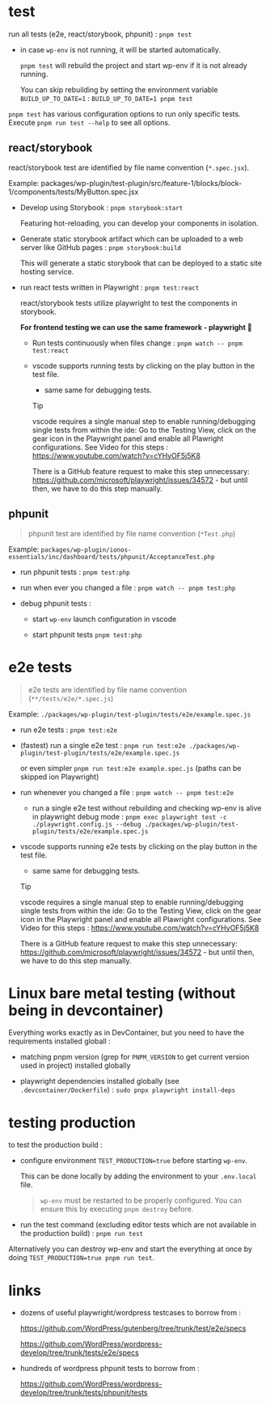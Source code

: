 # test

run all tests (e2e, react/storybook, phpunit) : `pnpm test`

- in case `wp-env` is not running, it will be started automatically.

  `pnpm test` will rebuild the project and start wp-env if it is not already running.

  You can skip rebuilding by setting the environment variable `BUILD_UP_TO_DATE=1` : `BUILD_UP_TO_DATE=1 pnpm test`

`pnpm test` has various configuration options to run only specific tests. Execute `pnpm run test --help` to see all options.

## react/storybook

react/storybook test are identified by file name convention (`*.spec.jsx`).

Example: packages/wp-plugin/test-plugin/src/feature-1/blocks/block-1/components/tests/MyButton.spec.jsx

- Develop using Storybook : `pnpm storybook:start`

  Featuring hot-reloading, you can develop your components in isolation.

- Generate static storybook artifact which can be uploaded to a web server like GitHub pages : `pnpm storybook:build`

  This will generate a static storybook that can be deployed to a static site hosting service.

- run react tests written in Playwright : `pnpm test:react`

  react/storybook tests utilize playwright to test the components in storybook.

  **For frontend testing we can use the same framework - playwright 🙌**
  - Run tests continuously when files change : `pnpm watch -- pnpm test:react`

  - vscode supports running tests by clicking on the play button in the test file.
    - same same for debugging tests.

    > [!TIP]
    > vscode requires a single manual step to enable running/debugging single tests from within the ide:
    > Go to the Testing View, click on the gear icon in the Playwright panel and enable all Plawright configurations.
    > See Video for this steps : https://www.youtube.com/watch?v=cYHyOF5j5K8
    >
    > There is a GitHub feature request to make this step unnecessary: https://github.com/microsoft/playwright/issues/34572 - but until then, we have to do this step manually.

## phpunit

> phpunit test are identified by file name convention (`*Test.php`)

Example: `packages/wp-plugin/ionos-essentials/inc/dashboard/tests/phpunit/AcceptanceTest.php`

- run phpunit tests : `pnpm test:php`

- run when ever you changed a file : `pnpm watch -- pnpm test:php`

- debug phpunit tests :
  - start `wp-env` launch configuration in vscode

  - start phpunit tests `pnpm test:php`

# e2e tests

> e2e tests are identified by file name convention (`**/tests/e2e/*.spec.js`)

Example: `./packages/wp-plugin/test-plugin/tests/e2e/example.spec.js`

- run e2e tests : `pnpm test:e2e`

- (fastest) run a single e2e test : `pnpm run test:e2e ./packages/wp-plugin/test-plugin/tests/e2e/example.spec.js`

  or even simpler `pnpm run test:e2e example.spec.js` (paths can be skipped ion Playwright)

- run whenever you changed a file : `pnpm watch -- pnpm test:e2e`
  - run a single e2e test without rebuilding and checking wp-env is alive in playwright debug mode : `pnpm exec playwright test -c ./playwright.config.js --debug ./packages/wp-plugin/test-plugin/tests/e2e/example.spec.js`

- vscode supports running e2e tests by clicking on the play button in the test file.
  - same same for debugging tests.

  > [!TIP]
  > vscode requires a single manual step to enable running/debugging single tests from within the ide:
  > Go to the Testing View, click on the gear icon in the Playwright panel and enable all Plawright configurations.
  > See Video for this steps : https://www.youtube.com/watch?v=cYHyOF5j5K8
  >
  > There is a GitHub feature request to make this step unnecessary: https://github.com/microsoft/playwright/issues/34572 - but until then, we have to do this step manually.

# Linux bare metal testing (without being in devcontainer)

Everything works exactly as in DevContainer, but you need to have the requirements installed globall :

- matching pnpm version (grep for `PNPM_VERSION` to get current version used in project) installed globally

- playwright dependencies installed globally (see `.devcontainer/Dockerfile`) : `sudo pnpx playwright install-deps`

# testing production

to test the production build :

- configure environment `TEST_PRODUCTION=true` before starting `wp-env`.

  This can be done locally by adding the environment to your `.env.local` file.

  > `wp-env` must be restarted to be properly configured. You can ensure this by executing `pnpm destroy` before.

- run the test command (excluding editor tests which are not available in the production build) : `pnpm run test`

Alternatively you can destroy wp-env and start the everything at once by doing `TEST_PRODUCTION=true pnpm run test`.

# links

- dozens of useful playwright/wordpress testcases to borrow from :

  https://github.com/WordPress/gutenberg/tree/trunk/test/e2e/specs

  https://github.com/WordPress/wordpress-develop/tree/trunk/tests/e2e/specs

- hundreds of wordpress phpunit tests to borrow from :

  https://github.com/WordPress/wordpress-develop/tree/trunk/tests/phpunit/tests
